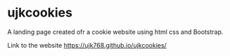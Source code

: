 # ujkcookies

A landing page created ofr a cookie website using html css and Bootstrap.

Link to the website
https://ujk768.github.io/ujkcookies/

